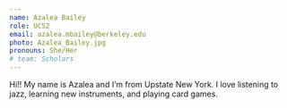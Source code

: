 ```yaml
---
name: Azalea Bailey
role: UCS2
email: azalea.mbailey@berkeley.edu
photo: Azalea_Bailey.jpg
pronouns: She/Her
# team: Scholars
---
```

Hi!! My name is Azalea and I’m from Upstate New York. I love listening to jazz, learning new instruments, and playing card games.